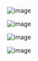 ![image](https://github.com/user-attachments/assets/71aa8be2-71d4-4430-b233-1711221beb09)






![image](https://github.com/user-attachments/assets/0ff79923-5f7c-436e-bb44-31476e0d6880)


![image](https://github.com/user-attachments/assets/54852c24-eccc-4dcc-876b-30838bf5f9f3)


![image](https://github.com/user-attachments/assets/641a8284-522f-44b5-b249-4c0658d8fb7e)

